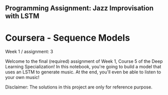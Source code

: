 ## Programming Assignment: Jazz Improvisation with LSTM

# Coursera - Sequence Models

Week 1 / assignment: 3 

Welcome to the final (required) assignment of Week 1, Course 5 of the Deep Learning Specialization! In this notebook, you're going to build a model that uses an LSTM to generate music. At the end, you'll even be able to listen to your own music! 

Disclaimer: The solutions in this project are only for reference purpose.